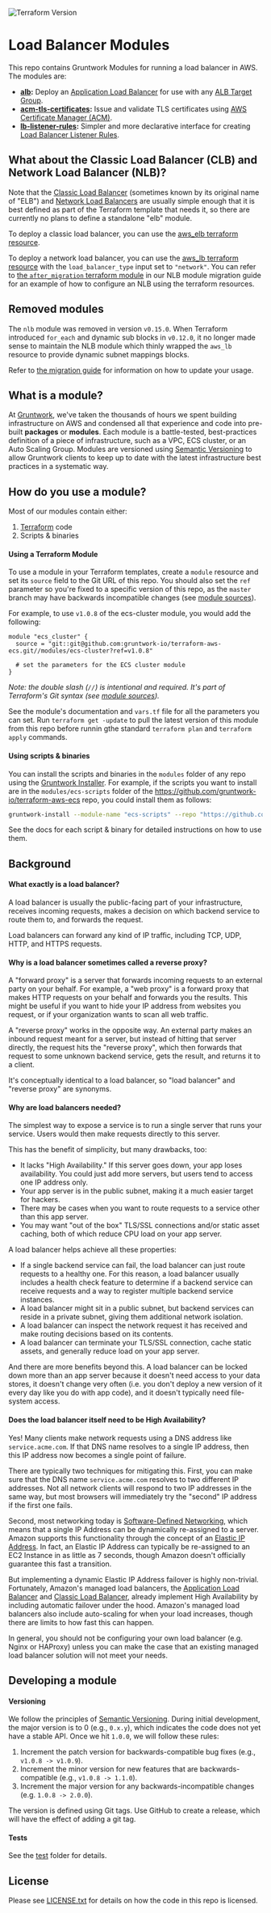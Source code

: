 ![Terraform Version](https://img.shields.io/badge/tf-%3E%3D0.14.0-blue.svg)

# Load Balancer Modules

This repo contains Gruntwork Modules for running a load balancer in AWS. The modules are:

* **[alb](modules/alb):** Deploy an [Application Load Balancer](http://docs.aws.amazon.com/elasticloadbalancing/latest/application/introduction.html) for use with any [ALB Target
Group](http://docs.aws.amazon.com/elasticloadbalancing/latest/application/load-balancer-target-groups.html).
* **[acm-tls-certificates](modules/acm-tls-certificate):** Issue and validate TLS certificates using [AWS Certificate Manager (ACM)](https://aws.amazon.com/certificate-manager/).
* **[lb-listener-rules](modules/lb-listener-rules):** Simpler and more declarative interface for creating [Load Balancer Listener Rules](https://docs.aws.amazon.com/elasticloadbalancing/latest/application/load-balancer-listeners.html).

## What about the Classic Load Balancer (CLB) and Network Load Balancer (NLB)?

Note that the [Classic Load Balancer](http://docs.aws.amazon.com/elasticloadbalancing/latest/classic/introduction.html)
(sometimes known by its original name of "ELB") and [Network Load
Balancers](http://docs.aws.amazon.com/elasticloadbalancing/latest/network/introduction.html) are usually simple enough
that it is best defined as part of the Terraform template that needs it, so there are currently no plans to define a
standalone "elb" module.

To deploy a classic load balancer, you can use the [aws_elb terraform
resource](https://www.terraform.io/docs/providers/aws/r/elb.html).

To deploy a network load balancer, you can use the [aws_lb terraform
resource](https://www.terraform.io/docs/providers/aws/r/lb.html) with the `load_balancer_type` input set to `"network"`.
You can refer to [the `after_migration` terraform module](./_docs/migration_guides/nlb_to_0.15.0/after_migration) in our
NLB module migration guide for an example of how to configure an NLB using the terraform resources.

## Removed modules

The `nlb` module was removed in version `v0.15.0`. When Terraform introduced `for_each` and dynamic sub blocks in
`v0.12.0`, it no longer made sense to maintain the NLB module which thinly wrapped the `aws_lb` resource to provide
dynamic subnet mappings blocks.

Refer to [the migration guide](./_docs/migration_guides/nlb_to_0.15.0) for information on how to update your
usage.


## What is a module?

At [Gruntwork](http://www.gruntwork.io), we've taken the thousands of hours we spent building infrastructure on AWS and
condensed all that experience and code into pre-built **packages** or **modules**. Each module is a battle-tested,
best-practices definition of a piece of infrastructure, such as a VPC, ECS cluster, or an Auto Scaling Group. Modules
are versioned using [Semantic Versioning](http://semver.org/) to allow Gruntwork clients to keep up to date with the
latest infrastructure best practices in a systematic way.

## How do you use a module?

Most of our modules contain either:

1. [Terraform](https://www.terraform.io/) code
1. Scripts & binaries

#### Using a Terraform Module

To use a module in your Terraform templates, create a `module` resource and set its `source` field to the Git URL of
this repo. You should also set the `ref` parameter so you're fixed to a specific version of this repo, as the `master`
branch may have backwards incompatible changes (see [module
sources](https://www.terraform.io/docs/modules/sources.html)).

For example, to use `v1.0.8` of the ecs-cluster module, you would add the following:

```hcl
module "ecs_cluster" {
  source = "git::git@github.com:gruntwork-io/terraform-aws-ecs.git//modules/ecs-cluster?ref=v1.0.8"

  # set the parameters for the ECS cluster module
}
```

*Note: the double slash (`//`) is intentional and required. It's part of Terraform's Git syntax (see [module
sources](https://www.terraform.io/docs/modules/sources.html)).*

See the module's documentation and `vars.tf` file for all the parameters you can set. Run `terraform get -update` to
pull the latest version of this module from this repo before runnin gthe standard  `terraform plan` and
`terraform apply` commands.

#### Using scripts & binaries

You can install the scripts and binaries in the `modules` folder of any repo using the [Gruntwork
Installer](https://github.com/gruntwork-io/gruntwork-installer). For example, if the scripts you want to install are
in the `modules/ecs-scripts` folder of the https://github.com/gruntwork-io/terraform-aws-ecs repo, you could install them
as follows:

```bash
gruntwork-install --module-name "ecs-scripts" --repo "https://github.com/gruntwork-io/terraform-aws-ecs" --tag "0.0.1"
```

See the docs for each script & binary for detailed instructions on how to use them.

## Background

#### What exactly is a load balancer?

A load balancer is usually the public-facing part of your infrastructure, receives incoming requests, makes a decision 
on which backend service to route them to, and forwards the request. 

Load balancers can forward any kind of IP traffic, including TCP, UDP, HTTP, and HTTPS requests.

#### Why is a load balancer sometimes called a reverse proxy?

A "forward proxy" is a server that forwards incoming requests to an external party on your behalf. For example, a "web
proxy" is a forward proxy that makes HTTP requests on your behalf and forwards you the results. This might be useful if
you want to hide your IP address from websites you request, or if your organization wants to scan all web traffic.

A "reverse proxy" works in the opposite way. An external party makes an inbound request meant for a server, but instead
of hitting that server directly, the request hits the "reverse proxy", which then forwards that request to some unknown
backend service, gets the result, and returns it to a client.

It's conceptually identical to a load balancer, so "load balancer" and "reverse proxy" are synonyms.

#### Why are load balancers needed?

The simplest way to expose a service is to run a single server that runs your service. Users would then make requests 
directly to this server.

This has the benefit of simplicity, but many drawbacks, too:

- It lacks "High Availability." If this server goes down, your app loses availability. You could just add more servers, 
  but users tend to access one IP address only.
- Your app server is in the public subnet, making it a much easier target for hackers.
- There may be cases when you want to route requests to a service other than this app server.
- You may want "out of the box" TLS/SSL connections and/or static asset caching, both of which reduce CPU load on your
  app server.

A load balancer helps achieve all these properties:

- If a single backend service can fail, the load balancer can just route requests to a healthy one. For this reason, a 
  load balancer usually includes a health check feature to determine if a backend service can receive requests and a way 
  to register multiple backend service instances.
- A load balancer might sit in a public subnet, but backend services can reside in a private subnet, giving them 
  additional network isolation.
- A load balancer can inspect the network request it has received and make routing decisions based on its contents.
- A load balancer can terminate your TLS/SSL connection, cache static assets, and generally reduce load on your app server.
 
And there are more benefits beyond this. A load balancer can be locked down more than an app server because it doesn't 
need access to your data stores, it doesn't change very often (i.e. you don't deploy a new version of it every day like 
you do with app code), and it doesn't typically need file-system access. 

#### Does the load balancer itself need to be High Availability?

Yes! Many clients make network requests using a DNS address like `service.acme.com`. If that DNS name resolves to a 
single IP  address, then this IP address now becomes a single point of failure. 

There are typically two techniques for mitigating this. First, you can make sure that the DNS name `service.acme.com` 
resolves to two different IP addresses. Not all network clients will respond to two IP addresses in the same way, but 
most browsers will immediately try the "second" IP address if the first one fails.

Second, most networking today is [Software-Defined Networking](https://www.opennetworking.org/sdn-resources/sdn-definition),
which means that a single IP Address can be dynamically re-assigned to a server. Amazon supports this functionality 
 through the concept of an [Elastic IP Address](http://docs.aws.amazon.com/AWSEC2/latest/UserGuide/elastic-ip-addresses-eip.html).
In fact, an Elastic IP Address can typically be re-assigned to an EC2 Instance in as little as 7 seconds, though Amazon
doesn't officially guarantee this fast a transition. 

But implementing a dynamic Elastic IP Address failover is highly non-trivial. Fortunately, Amazon's managed load 
balancers, the [Application Load Balancer](http://docs.aws.amazon.com/elasticloadbalancing/latest/application/introduction.html) 
and [Classic Load Balancer](http://docs.aws.amazon.com/elasticloadbalancing/latest/classic/introduction.html), already 
implement High Availability by including automatic failover under the hood. Amazon's managed load balancers also include
auto-scaling for when your load increases, though there are limits to how fast this can happen.

In general, you should not be configuring your own load balancer (e.g. Nginx or HAProxy) unless you can make the case 
that an existing managed load balancer solution will not meet your needs.

## Developing a module

#### Versioning

We follow the principles of [Semantic Versioning](http://semver.org/). During initial development, the major
version is to 0 (e.g., `0.x.y`), which indicates the code does not yet have a stable API. Once we hit `1.0.0`, we will
follow these rules:

1. Increment the patch version for backwards-compatible bug fixes (e.g., `v1.0.8 -> v1.0.9`).
2. Increment the minor version for new features that are backwards-compatible (e.g., `v1.0.8 -> 1.1.0`).
3. Increment the major version for any backwards-incompatible changes (e.g. `1.0.8 -> 2.0.0`).

The version is defined using Git tags.  Use GitHub to create a release, which will have the effect of adding a git tag.

#### Tests

See the [test](/test) folder for details.

## License

Please see [LICENSE.txt](/LICENSE.txt) for details on how the code in this repo is licensed.
